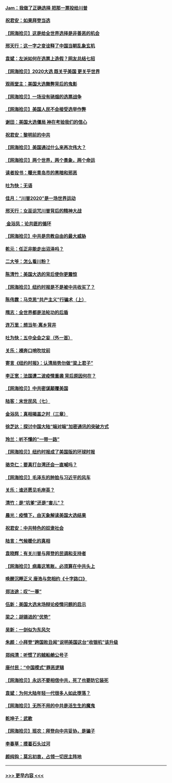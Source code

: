 #### [Jam：我做了正确选择 把那一票投给川普](../pages/nsc993/n12535743.md?t=11091753) 
#### [祝君安：如果拜登当选](../pages/nsc993/n12535726.md?t=11091753) 
#### [【网海拾贝】这是给全世界选择是非善恶的机会](../pages/nsc993/n12535061.md?t=11091753) 
#### [邢天行：这一字之变诠释了中国当朝乱象玄机](../pages/nsc993/n12533446.md?t=11091753) 
#### [袁斌：左派如何在选票上造假？网友总结七招](../pages/nsc993/n12533180.md?t=11091753) 
#### [【网海拾贝】2020大选 既关乎美国 更关乎世界](../pages/nsc993/n12533161.md?t=11091753) 
#### [观雨堂主：美国大选舞弊背后的鬼影](../pages/nsc993/n12533153.md?t=11091753) 
#### [【网海拾贝】一场没有硝烟的选票战争](../pages/nsc993/n12531883.md?t=11091753) 
#### [【网海拾贝】美国人民不会接受选举作弊](../pages/nsc993/n12528850.md?t=11091753) 
#### [谢田：美国大选僵局 神在考验我们的信心](../pages/nsc993/n12527932.md?t=11091753) 
#### [祝君安：黎明前的中共](../pages/nsc993/n12524071.md?t=11091753) 
#### [【网海拾贝】美国通过什么来再次伟大？](../pages/nsc993/n12523844.md?t=11091753) 
#### [【网海拾贝】两个世界，两个景象，两个命运](../pages/nsc993/n12521419.md?t=11091753) 
#### [读者投书：曝光青岛市的黑暗和邪恶](../pages/nsc993/n12520988.md?t=11091753) 
#### [吐为快：无语](../pages/nsc993/n12518588.md?t=11091753) 
#### [佳月：“川普2020”是一场世界运动](../pages/nsc993/n12518581.md?t=11091753) 
#### [邢天行：女巫诅咒川普背后的精神大战](../pages/nsc993/n12517257.md?t=11091753) 
#### [ 金浴凤：论共匪的循环](../pages/nsc993/n12517133.md?t=11091753) 
#### [【网海拾贝】中共是宗教自由的最大威胁](../pages/nsc993/n12516879.md?t=11091753) 
#### [乾元：任正非能走出沼泽吗？](../pages/nsc993/n12515831.md?t=11091753) 
#### [二大爷：怎么看川粉？](../pages/nsc993/n12515820.md?t=11091753) 
#### [陈清竹：美国大选的背后使你更震惊](../pages/nsc993/n12515589.md?t=11091753) 
#### [【网海拾贝】纽约时报是不是被中共收买了？](../pages/nsc993/n12515122.md?t=11091753) 
#### [陈伟霆：马克思“共产主义”行骗术（上）](../pages/nsc993/n12510217.md?t=11091753) 
#### [隋志：全世界都是法轮功的后盾](../pages/nsc993/n12510636.md?t=11091753) 
#### [连万里：想当年‧离乡背井](../pages/nsc993/n12510623.md?t=11091753) 
#### [吐为快：五中全会之妄（外一首）](../pages/nsc993/n12510470.md?t=11091753) 
#### [关乐：裸奔口哨吹坟前](../pages/nsc993/n12510403.md?t=11091753) 
#### [寄言《纽约时报》：认清局势勿做“梁上君子”](../pages/nsc993/n12510042.md?t=11091753) 
#### [李正宽：法国遭二波疫情重袭 背后原因何在？](../pages/nsc993/n12509971.md?t=11091753) 
#### [【网海拾贝】中共密谋颠覆美国](../pages/nsc993/n12509816.md?t=11091753) 
#### [陆客：末世民风（七）](../pages/nsc993/n12507822.md?t=11091753) 
#### [金浴凤：真相揭盖之时（三章）](../pages/nsc993/n12507804.md?t=11091753) 
#### [徐芝达：探讨中国大陆“端对端”加密通讯的突破方式](../pages/nsc993/n12507682.md?t=11091753) 
#### [玲兰：听不懂的“一带一路”](../pages/nsc993/n12507669.md?t=11091753) 
#### [【网海拾贝】纽约时报成了美国版的环球时报](../pages/nsc993/n12507053.md?t=11091753) 
#### [骆克仁：要真打台湾还会一直喊吗？](../pages/nsc993/n12506843.md?t=11091753) 
#### [【网海拾贝】毛泽东的肿脸与习近平的风车](../pages/nsc993/n12504537.md?t=11091753) 
#### [关乐：谁还愿见毛岸英？](../pages/nsc993/n12503866.md?t=11091753) 
#### [清竹：是“坑爹”还是“害儿”？](../pages/nsc993/n12503034.md?t=11091753) 
#### [晨光：疫情下，由天象解读美国大选结果](../pages/nsc993/n12502536.md?t=11091753) 
#### [祝君安：中共特色的奴隶社会](../pages/nsc993/n12501529.md?t=11091753) 
#### [陆言：气候暖化的真相](../pages/nsc993/n12501183.md?t=11091753) 
#### [袁晓辉：有关川普与拜登的民调和支持者](../pages/nsc993/n12500433.md?t=11091753) 
#### [【网海拾贝】病毒这笔账，必须算在中共头上](../pages/nsc993/n12500320.md?t=11091753) 
#### [唤醒沉睡正义 唐浩与您相约《十字路口》](../pages/nsc993/n12497980.md?t=11091753) 
#### [郑法途：叹“一尊”](../pages/nsc993/n12498837.md?t=11091753) 
#### [伍新：美国大选末场辩论疫情问题的启示](../pages/nsc993/n12498829.md?t=11091753) 
#### [梁之：胡锡进的“优势”](../pages/nsc993/n12498780.md?t=11091753) 
#### [吴新：一剑似为东风欠](../pages/nsc993/n12498772.md?t=11091753) 
#### [朱颜：小拜登“跨国败丑闻”说明美国这台“收银机”该升级](../pages/nsc993/n12498731.md?t=11091753) 
#### [郑纯清：听惯了的贼船艄公号子](../pages/nsc993/n12498721.md?t=11091753) 
#### [唐付民：“中国模式”罪恶逻辑](../pages/nsc993/n12498310.md?t=11091753) 
#### [【网海拾贝】永远不要相信中共，死了也要防它装死](../pages/nsc993/n12498162.md?t=11091753) 
#### [袁斌：为何大陆年轻一代很多人如此堕落？](../pages/nsc993/n12495696.md?t=11091753) 
#### [【网海拾贝】无所不用的中共是活生生的魔鬼](../pages/nsc993/n12495621.md?t=11091753) 
#### [乾坤子：武歌](../pages/nsc993/n12493391.md?t=11091753) 
#### [【网海拾贝】班农：拜登向中共妥协，是骗子](../pages/nsc993/n12492877.md?t=11091753) 
#### [李春草：摸着石头过河](../pages/nsc993/n12491121.md?t=11091753) 
#### [颜纯钩：莫忘初衷，占领一切民主阵地](../pages/nsc993/n12490965.md?t=11091753) 

----
#### [ >>> 更早内容 <<< ](../indexes/nsc993-earlier.md)
